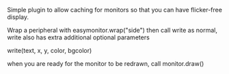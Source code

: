 Simple plugin to allow caching for monitors so that you can have flicker-free display.

Wrap a peripheral with easymonitor.wrap("side") then call write as normal, write also has extra additional optional parameters

write(text, x, y, color, bgcolor)

when you are ready for the monitor to be redrawn, call monitor.draw()

